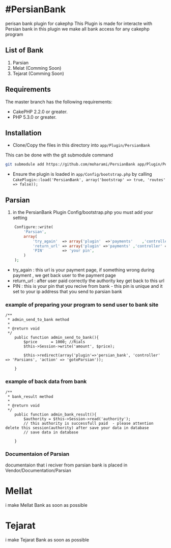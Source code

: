 #PersianBank
===========

perisan bank plugin for cakephp
This Plugin is made for interacte with Persian bank 
in this plugin  we make all bank access for any cakephp program 
## List of Bank
1. Parsian
2. Melat (Comming Soon)
3. Tejarat (Comming Soon)


## Requirements

The master branch has the following requirements:

* CakePHP 2.2.0 or greater.
* PHP 5.3.0 or greater.

## Installation

* Clone/Copy the files in this directory into `app/Plugin/PersianBank`

This can be done with the git submodule command
```sh
git submodule add https://github.com/moharami/PersianBank app/Plugin/PersianBank
```

* Ensure the plugin is loaded in `app/Config/bootstrap.php` by calling `CakePlugin::load('PersianBank', array('bootstrap' => true, 'routes' => false));`

## Parsian
1. in the PersianBank Plugin Config/bootstrap.php you must add your setting 
```php
	Configure::write(
	    'Parsian',
	    array(
			'try_again'  => array('plugin'  =>'payments'	,'controller' => 'PaymentAccountNumbers' , 'action' => 'list'			, 'admin'=>true),
			'return_url' => array('plugin' =>'payments'	,'controller' => 'PaymentAccountNumbers' , 'action' => 'bank_result'	, 'admin'=>true),
			'PIN'        => 'your pin',
	    )
	);
```
* try_again  : this url is your payment page, if something wrong during payment , we get back user to the payment page
* return_url : after user paid correctly the authority key get back to this url
* PIN        : this is your pin that you recive from bank - this pin is unique and it set to your ip address that you send to parsian bank


### example of preparing your program to send user to bank site
```
/**
 * admin_send_to_bank method
 *
 * @return void
 */
	public function admin_send_to_bank(){		
		$price      = 1000; //Rials
		$this->Session->write('amount', $price);

		$this->redirect(array('plugin'=>'persian_bank', 'controller' => 'Parsians', 'action' => 'gotoParsian'));
		
	}
```

### example of back data from bank
```
/**
 * bank_result method
 *
 * @return void
 */
	public function admin_bank_result(){
		$authority = $this->Session->read('authority');
		// this authority is successfull paid  - please attention delete this session(authority) after save your data in database
		// save data in database
		
	}
```

### Documentaion of Parsian
documentaion that i reciver from parsian bank is placed in Vendor/Documentation/Parsian


# Mellat
i make Mellat Bank as soon as possible


# Tejarat 
i make Tejarat Bank as soon as possible

